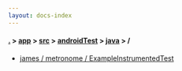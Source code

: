 ```yaml
---
layout: docs-index
---
```

#### [.](./../../../../index) > [app](./../../../index) > [src](./../../index) > [androidTest](./../index) > [java](./index) > **/**

- [james / metronome / ExampleInstrumentedTest](james/metronome/ExampleInstrumentedTest)
